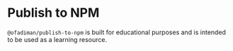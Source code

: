 # Publish to NPM

`@ofadiman/publish-to-npm` is built for educational purposes and is intended to be used as a learning resource.

